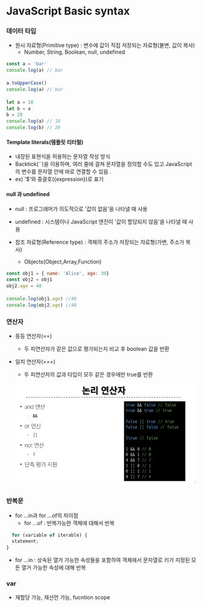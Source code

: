 # JavaScript Basic syntax

### 데이터 타입

- 원시 자료형(Primitive type) : 변수에 값이 직접 저장되는 자료형(불변, 값이 복사)
  - Number, String, Boolean, null, undefined
  
```js
const a = 'bar'
console.log(a) // bar

a.toUpperCase()
console.log(a) // bar

let a = 10
let b = a
b = 20
console.log(a) // 10
console.log(b) // 20

```


#### Template literals(템플릿 리터럴)
- 내장된 표현식을 허용하는 문자열 작성 방식
- Backtick(``)을 이용하며, 여러 줄에 걸쳐 문자열을 정의할 수도 있고 JavaScript의 변수를 문자열 안에 바로 연결할 수 있음 .
- ex) '$'와 중괄호({expression})로 표기 

#### null 과 undefined
- null : 프로그래머가 의도적으로 '값이 없음'을 나타낼 때 사용
- undefined : 시스템이나 JavaScript 엔진이 '값이 할당되지 않음'을 나타낼 때 사용

- 참조 자료형(Reference type) : 객체의 주소가 저장되는 자료형(가변, 주소가 복사)
  - Objects(Object,Array,Function)

``` js
const obj1 = { name: 'Alice', age: 30}
const obj2 = obj1
obj2.age = 40

console.log(obj1.age) //40
console.log(obj2.age) //40
```

### 연산자

- 동등 연산자(==)
  - 두 피연산자가 같은 값으로 평가되는지 비교 후 boolean 값을 반환
- 일치 연산자(===)
  - 두 피연산자의 값과 타입이 모두 같은 경우에만 true를 반환

  ![alt text](image-30.png)


### 반복문
- for ...in과 for ...of의 차이점
  - for ...of : 반복가능한 객체에 대해서 반복
```js
  for (variable of iterable) {
  statement;
}
```
  - for ...in : 상속된 열거 가능한 속성들을 포함하여 객체에서 문자열로 키가 지정된 모든 열거 가능한 속성에 대해 반복


### var
- 재할당 가능, 재선언 가능, fucntion scope 
